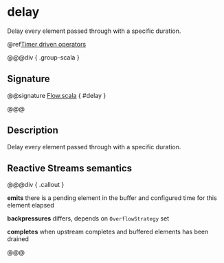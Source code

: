 # delay

Delay every element passed through with a specific duration.

@ref[Timer driven operators](../index.md#timer-driven-operators)

@@@div { .group-scala }

## Signature

@@signature [Flow.scala](/akka-stream/src/main/scala/akka/stream/scaladsl/Flow.scala) { #delay }

@@@

## Description

Delay every element passed through with a specific duration.

## Reactive Streams semantics

@@@div { .callout }

**emits** there is a pending element in the buffer and configured time for this element elapsed

**backpressures** differs, depends on `OverflowStrategy` set

**completes** when upstream completes and buffered elements has been drained


@@@

